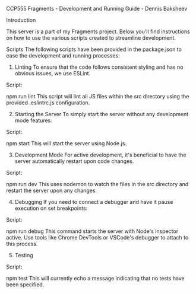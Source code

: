 CCP555 Fragments - Development and Running Guide - Dennis Baksheev

Introduction

This server is a part of my Fragments project. Below you'll find instructions on how to use the various scripts created to streamline development.

Scripts
The following scripts have been provided in the package.json to ease the development and running processes:

1. Linting
   To ensure that the code follows consistent styling and has no obvious issues, we use ESLint.

Script:

npm run lint
This script will lint all JS files within the src directory using the provided .eslintrc.js configuration.

2. Starting the Server
   To simply start the server without any development mode features:

Script:

npm start
This will start the server using Node.js.

3. Development Mode
   For active development, it's beneficial to have the server automatically restart upon code changes.

Script:

npm run dev
This uses nodemon to watch the files in the src directory and restart the server upon any changes.

4. Debugging
   If you need to connect a debugger and have it pause execution on set breakpoints:

Script:

npm run debug
This command starts the server with Node's inspector active. Use tools like Chrome DevTools or VSCode's debugger to attach to this process.

5. Testing

Script:

npm test
This will currently echo a message indicating that no tests have been specified.
